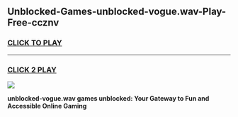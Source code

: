 
## Unblocked-Games-unblocked-vogue.wav-Play-Free-ccznv
<h3>
<a href="https://premium76.site?title=unblocked-vogue.wav&ref=12A">CLICK TO PLAY</a></h3>
<hr>

<h3>
<a href="https://premium76.site?title=unblocked-vogue.wav&ref=12A">CLICK 2 PLAY</a>
  
</h3>

<a href="https://premium76.site?title=unblocked-vogue.wav&ref=12A"><img src="https://clearcache.store/games.png"></a>


**unblocked-vogue.wav games unblocked: Your Gateway to Fun and Accessible Online Gaming**
